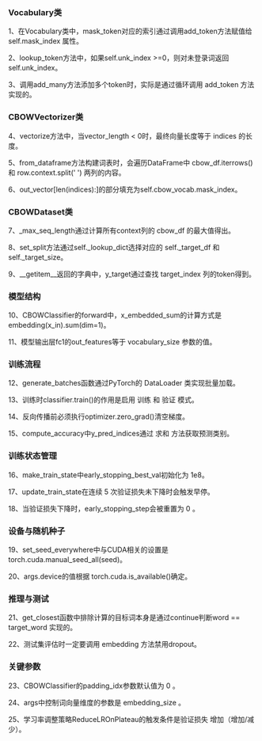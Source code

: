 ### Vocabulary类
1、在Vocabulary类中，mask_token对应的索引通过调用add_token方法赋值给 self.mask_index 属性。

2、lookup_token方法中，如果self.unk_index >=0，则对未登录词返回 self.unk_index。

3、调用add_many方法添加多个token时，实际是通过循环调用 add_token 方法实现的。

### CBOWVectorizer类
4、vectorize方法中，当vector_length < 0时，最终向量长度等于 indices 的长度。

5、from_dataframe方法构建词表时，会遍历DataFrame中 cbow_df.iterrows() 和 row.context.split(' ') 两列的内容。

6、out_vector[len(indices):]的部分填充为self.cbow_vocab.mask_index。

### CBOWDataset类
7、_max_seq_length通过计算所有context列的 cbow_df 的最大值得出。

8、set_split方法通过self._lookup_dict选择对应的 self._target_df 和 self._target_size。

9、__getitem__返回的字典中，y_target通过查找 target_index 列的token得到。

### 模型结构
10、CBOWClassifier的forward中，x_embedded_sum的计算方式是embedding(x_in).sum(dim=1)。

11、模型输出层fc1的out_features等于 vocabulary_size 参数的值。

### 训练流程
12、generate_batches函数通过PyTorch的 DataLoader 类实现批量加载。

13、训练时classifier.train()的作用是启用 训练 和 验证 模式。

14、反向传播前必须执行optimizer.zero_grad()清空梯度。

15、compute_accuracy中y_pred_indices通过 求和 方法获取预测类别。

### 训练状态管理
16、make_train_state中early_stopping_best_val初始化为 1e8。

17、update_train_state在连续 5 次验证损失未下降时会触发早停。

18、当验证损失下降时，early_stopping_step会被重置为 0 。

### 设备与随机种子
19、set_seed_everywhere中与CUDA相关的设置是 torch.cuda.manual_seed_all(seed)。

20、args.device的值根据 torch.cuda.is_available()确定。

### 推理与测试
21、get_closest函数中排除计算的目标词本身是通过continue判断word == target_word 实现的。

22、测试集评估时一定要调用 embedding 方法禁用dropout。

### 关键参数
23、CBOWClassifier的padding_idx参数默认值为 0 。

24、args中控制词向量维度的参数是 embedding_size 。

25、学习率调整策略ReduceLROnPlateau的触发条件是验证损失 增加（增加/减少）。
